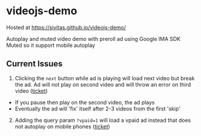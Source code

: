 # videojs-demo

Hosted at <https://sivitas.github.io/videojs-demo/>

Autoplay and muted video demo with preroll ad using Google IMA SDK
Muted so it support mobile autoplay

## Current Issues
1. Clicking the `next` button while ad is playing will load next video but break the ad. Ad will not play on second video and will throw an error on third video ([ticket](https://github.com/googleads/videojs-ima/issues/354))
  * If you pause then play on the second video, the ad plays
  * Eventually the ad will 'fix' itself after 2-3 videos from the first 'skip'
2. Adding the query param `?vpaid=1` will load a vpaid ad instead that does not autoplay on mobile phones ([ticket](https://github.com/googleads/videojs-ima/issues/341))